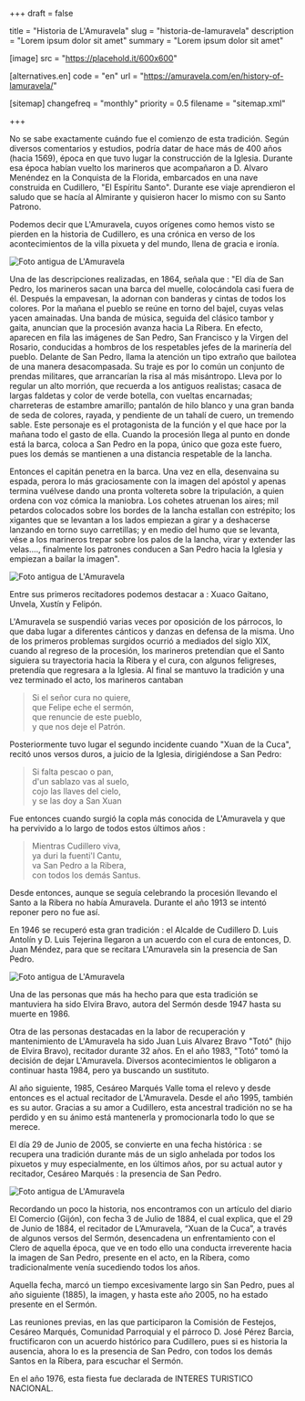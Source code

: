 +++
draft = false

title = "Historia de L'Amuravela"
slug = "historia-de-lamuravela"
description = "Lorem ipsum dolor sit amet"
summary = "Lorem ipsum dolor sit amet"

[image]
    src = "https://placehold.it/600x600"

[alternatives.en]
    code = "en"
    url = "https://amuravela.com/en/history-of-lamuravela/"

[sitemap]
  changefreq = "monthly"
  priority = 0.5
  filename = "sitemap.xml"

+++

No se sabe exactamente cuándo fue el comienzo de esta tradición. Según diversos comentarios y  estudios, podría datar de hace más de 400 años (hacia 1569), época en que tuvo lugar la construcción de la Iglesia. Durante esa época habían vuelto los marineros que acompañaron a D. Alvaro Menéndez en la Conquista de la Florida, embarcados en una nave construida en Cudillero, "El Espíritu Santo". Durante ese viaje aprendieron el saludo que se hacía al Almirante y quisieron hacer lo mismo con su Santo Patrono.

Podemos decir que L'Amuravela, cuyos orígenes como hemos visto se pierden en la historia de Cudillero, es una crónica en verso de los acontecimientos de la villa pixueta y del mundo, llena de gracia e ironía.

![Foto antigua de L'Amuravela](/images/lamuravela-01.jpg)

Una de las descripciones realizadas, en 1864, señala que : "El día de San Pedro, los marineros sacan una barca del muelle, colocándola casi fuera de él. Después la empavesan, la adornan con banderas y cintas de todos los colores. Por la mañana el pueblo se reúne en torno del bajel, cuyas velas yacen amainadas. Una banda de música, seguida del clásico tambor y gaita, anuncian que la procesión avanza hacia La Ribera. En efecto, aparecen en fila las imágenes de San Pedro, San Francisco y la Virgen del Rosario, conducidas a hombros de los respetables jefes de la marinería del pueblo. Delante de San Pedro, llama la atención un tipo extraño que bailotea de una manera desacompasada. Su traje es por lo común un conjunto de  prendas militares, que arrancarían la risa al más misántropo. Lleva por lo regular un alto morrión, que recuerda a los antiguos realistas; casaca de largas faldetas y color de verde botella, con vueltas encarnadas; charreteras de estambre amarillo; pantalón de hilo blanco y una gran banda de seda de colores, rayada, y pendiente de un tahalí de cuero, un tremendo sable. Este personaje es el protagonista de la función y el que hace por la mañana todo el gasto de ella. Cuando la procesión llega al punto en donde está la barca, coloca a San Pedro en la popa, único que goza este fuero, pues los demás se mantienen a una distancia respetable de la lancha.

Entonces el capitán penetra en la barca. Una vez en ella, desenvaina su espada, perora lo más graciosamente con la imagen del apóstol y apenas termina vuélvese dando una pronta voltereta sobre la tripulación, a quien ordena con voz cómica la maniobra. Los cohetes atruenan los aires; mil petardos colocados sobre los bordes de la lancha estallan con estrépito; los xigantes que se levantan a los lados empiezan a girar y a deshacerse lanzando en torno suyo carretillas; y en medio del humo que se levanta, vése a los marineros trepar sobre los palos de la lancha, virar y extender las velas...., finalmente los patrones conducen a San Pedro hacia la Iglesia y empiezan a bailar la imagen".

![Foto antigua de L'Amuravela](/images/lamuravela-02.jpg)

Entre sus primeros recitadores podemos destacar a : Xuaco Gaitano, Unvela, Xustín y Felipón.

L'Amuravela se suspendió varias veces por oposición de los párrocos, lo que daba lugar a diferentes cánticos y danzas en defensa de la misma.
Uno de los primeros problemas surgidos ocurrió a mediados del siglo XIX, cuando al regreso de la procesión, los marineros pretendían que el Santo siguiera su trayectoria hacia la Ribera y el cura, con algunos feligreses, pretendía que regresara a la Iglesia. Al final se mantuvo la tradición y una vez terminado el acto, los marineros cantaban

> Si el señor cura no quiere,\
que Felipe eche el sermón,\
que renuncie de este pueblo,\
y que nos deje el Patrón.

Posteriormente tuvo lugar el segundo incidente cuando "Xuan de la Cuca", recitó unos versos duros, a juicio de la Iglesia, dirigiéndose a San Pedro:

> Si falta pescao o pan,\
d'un sablazo vas al suelo,\
cojo las llaves del cielo,\
y se las doy a San Xuan

Fue entonces cuando surgió la copla más conocida de L'Amuravela y que ha pervivido a lo largo de todos estos últimos años :

> Mientras Cudillero viva,\
ya duri la fuenti'l Cantu,\
va San Pedro a la Ribera,\
con todos los demás Santus.

Desde entonces, aunque se seguía celebrando la procesión llevando el Santo a la Ribera no había Amuravela.
Durante el año 1913 se intentó reponer pero no fue así.

En 1946 se recuperó esta gran tradición : el Alcalde de Cudillero D. Luis Antolín y D. Luis Tejerina llegaron a un acuerdo con el cura de entonces, D. Juan Méndez, para que se recitara L'Amuravela sin la presencia de San Pedro.

![Foto antigua de L'Amuravela](/images/lamuravela-03.jpg)

Una de las personas que más ha hecho para que esta tradición se mantuviera ha sido Elvira Bravo, autora del Sermón desde 1947 hasta su muerte en 1986.

Otra de las personas destacadas en la labor de recuperación y mantenimiento de L'Amuravela ha sido Juan Luis Alvarez Bravo "Totó" (hijo de Elvira Bravo), recitador durante 32 años. En el año 1983, "Totó" tomó la decisión de dejar L'Amuravela. Diversos acontecimientos le obligaron a continuar hasta 1984, pero ya buscando un sustituto.

Al año siguiente, 1985, Cesáreo Marqués Valle toma el relevo y desde entonces es el actual recitador de L'Amuravela. Desde el año 1995, también es su autor. Gracias a su amor a Cudillero, esta ancestral tradición no se ha perdido y en su ánimo está mantenerla y promocionarla todo lo que se merece.

El día 29 de Junio de 2005, se convierte en una fecha histórica : se recupera una tradición durante más de un siglo anhelada por todos los pixuetos y muy especialmente, en los últimos años, por su actual autor y recitador, Cesáreo Marqués : la presencia de San Pedro.

![Foto antigua de L'Amuravela](/images/lamuravela-04.jpg)

Recordando un poco la historia, nos encontramos con un artículo del diario El Comercio (Gijón), con fecha 3 de Julio de 1884, el cual explica, que el 29 de Junio de 1884, el recitador de L’Amuravela, “Xuan de la Cuca”, a través de algunos versos del Sermón, desencadena un enfrentamiento con el Clero de aquella época, que ve en todo ello una conducta irreverente hacia la imagen de San Pedro, presente en el acto, en la Ribera, como tradicionalmente venía sucediendo todos los años.

Aquella fecha, marcó un tiempo excesivamente largo sin San Pedro, pues al año siguiente (1885), la imagen, y hasta este año 2005, no ha estado presente en el Sermón.

Las reuniones previas, en las que participaron la Comisión de Festejos, Cesáreo Marqués, Comunidad Parroquial y el párroco D. José Pérez Barcia, fructificaron con un acuerdo histórico para Cudillero, pues si es historia la ausencia, ahora lo es la presencia de San Pedro, con todos los demás Santos en la Ribera, para escuchar el Sermón.

En el año 1976, esta fiesta fue declarada de INTERES TURISTICO NACIONAL.